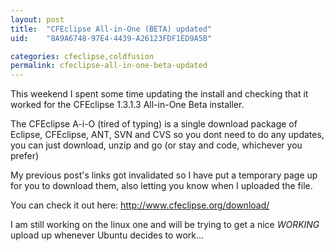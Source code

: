 ```yaml
---
layout: post
title:  "CFEclipse All-in-One (BETA) updated"
uid:	"8A9A6748-97E4-4439-A26123FDF1ED9A5B"

categories: cfeclipse,coldfusion
permalink: cfeclipse-all-in-one-beta-updated
---
```

This weekend I spent some time updating the install and checking that it worked for the CFEclipse 1.3.1.3 All-in-One Beta installer.

The CFEclipse A-i-O (tired of typing) is a single download package of Eclipse, CFEclipse, ANT, SVN and CVS so you dont need to do any updates, you can just download, unzip and go (or stay and code, whichever you prefer)

My previous post's links got invalidated so I have put a temporary page up for you to download them, also letting you know when I uploaded the file.

You can check it out here: <a href="http://www.cfeclipse.org/download/">http://www.cfeclipse.org/download/</a>

I am still working on the linux one and will be trying to get a nice *WORKING* upload up whenever Ubuntu decides to work...